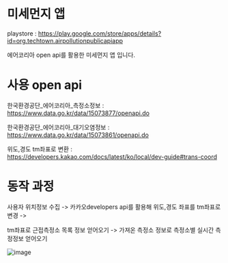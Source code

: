 # 미세먼지 앱
playstore : https://play.google.com/store/apps/details?id=org.techtown.airpollutionpublicapiapp

에어코리아 open api를 활용한 미세먼지 앱 입니다.

# 사용 open api

한국환경공단_에어코리아_측정소정보 : https://www.data.go.kr/data/15073877/openapi.do

한국환경공단_에어코리아_대기오염정보 : https://www.data.go.kr/data/15073861/openapi.do
 
위도,경도 tm좌표로 변환 : https://developers.kakao.com/docs/latest/ko/local/dev-guide#trans-coord

# 동작 과정
사용자 위치정보 수집 -> 카카오developers api를 활용해 위도,경도 좌표를 tm좌표로 변경 ->

tm좌표로 근접측정소 목록 정보 얻어오기 -> 가져온 측정소 정보로 측정소별 실시간 측정정보 얻어오기 

![image](https://user-images.githubusercontent.com/86578252/176222013-6c18bdf8-22c0-4108-92a2-00ff395bf7b4.png)



